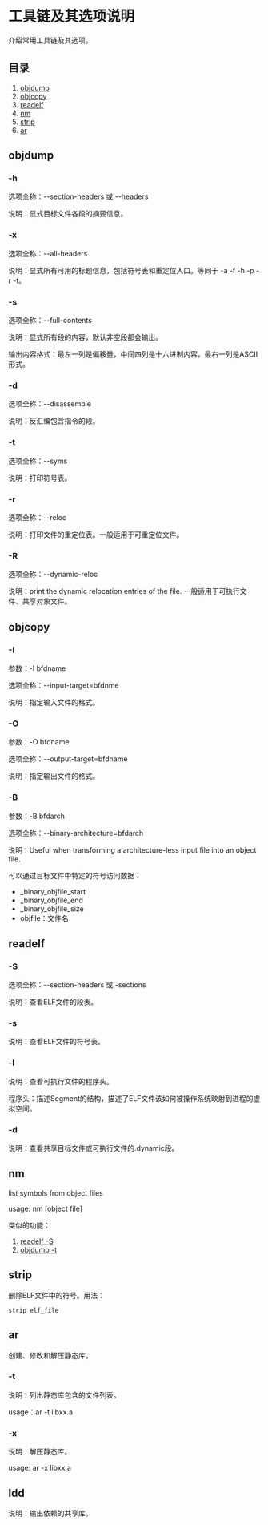 <h1 id=file_bin>
    工具链及其选项说明
</h1>

介绍常用工具链及其选项。

<h2 id=toc>目录</h2>

1. [objdump](#objdump)
2. [objcopy](#objcopy)
3. [readelf](#readelf)
4. [nm](#nm)
5. [strip](#strip)
6. [ar](#ar)

<h2 id=objdump>objdump</h2>

<h3 id=objdump-h>-h</h3>

选项全称：--section-headers 或 --headers

说明：显式目标文件各段的摘要信息。

<h3 id=objdump-x>-x</h3>

选项全称：--all-headers

说明：显式所有可用的标题信息，包括符号表和重定位入口。等同于 -a -f -h -p -r -t。

<h3 id=objdump-s>-s</h3>

选项全称：--full-contents

说明：显式所有段的内容，默认非空段都会输出。

输出内容格式：最左一列是偏移量，中间四列是十六进制内容，最右一列是ASCII形式。

<h3 id=objdump-d>-d</h3>

选项全称：--disassemble

说明：反汇编包含指令的段。

<h3 id=objdump-t>-t</h3>

选项全称：--syms

说明：打印符号表。

<h3 id=objdump-r>-r</h3>

选项全称：--reloc

说明：打印文件的重定位表。一般适用于可重定位文件。

<h3 id=objdump-R>-R</h3>

选项全称：--dynamic-reloc

说明：print the dynamic relocation entries of the file. 一般适用于可执行文件、共享对象文件。

<h2 id=objcopy>objcopy</h2>

<h3 id=objcopy-I>-I</h3>

参数：-I bfdname

选项全称：--input-target=bfdnme

说明：指定输入文件的格式。

<h3 id=objcopy-O>-O</h3>

参数：-O bfdname

选项全称：--output-target=bfdname

说明：指定输出文件的格式。

<h3 id=objcopy-B>-B</h3>

参数：-B bfdarch

选项全称：--binary-architecture=bfdarch

说明：Useful when transforming a architecture-less input file into an object file.

可以通过目标文件中特定的符号访问数据：
* _binary_objfile_start
* _binary_objfile_end
* _binary_objfile_size
* objfile：文件名

<h2 id=readelf>readelf</h2>

<h3 id=readelf-S>-S</h3>

选项全称：--section-headers 或 -sections

说明：查看ELF文件的段表。

<h3 id=readelf-s>-s</h3>

说明：查看ELF文件的符号表。

<h3 id=readelf-l>-l</h3>

说明：查看可执行文件的程序头。

程序头：描述Segment的结构，描述了ELF文件该如何被操作系统映射到进程的虚拟空间。

<h3 id=readelf-d>-d</h3>

说明：查看共享目标文件或可执行文件的.dynamic段。

<h2 id=nm>nm</h2>

list symbols from object files

usage: nm [object file]

类似的功能：
1. [readelf -S](#readelf-S)
2. [objdump -t](objdump-t)

<h2 id=strip>strip</h2>

删除ELF文件中的符号。用法：
```shell
strip elf_file
```

<h2 id=ar>ar</h2>

创建、修改和解压静态库。

<h3 id=ar-t>-t</h3>

说明：列出静态库包含的文件列表。

usage：ar -t libxx.a

<h3 id=ar-x>-x</h3>

说明：解压静态库。

usage: ar -x libxx.a

<h2 id=ldd>ldd</h2>

说明：输出依赖的共享库。
